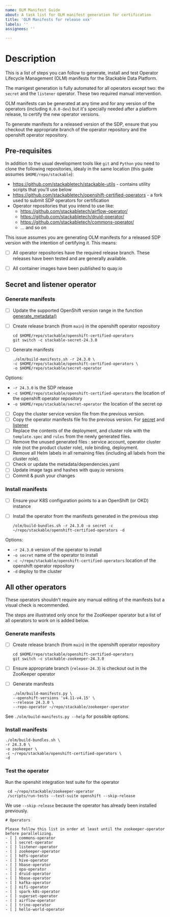 ```yaml
---
name: OLM Manifest Guide
about: A task list for OLM manifest generation for certification
title: 'OLM Manifests for release xxx'
labels: ''
assignees: ''

---
```

# Description

This is a list of steps you can follow to generate, install and test Operator Lifecycle Management (OLM) manifests for the Stackable Data Platform.

The manigest generation is fully automated for all operators except two: the `secret` and the `listener` operator. These two required manual intervention.

OLM manifests can be generated at any time and for any version of the operators (including `0.0.0-dev`) but it's specially needed after a platform release, to certify the new operator versions.

To generate manifests for a released version of the SDP, ensure that you checkout the appropriate branch of the operator repository and the openshift operator repository.

## Pre-requisites

In addition to the usual development tools like `git` and `Python` you need to clone the following repositories, idealy in the same location (this guide assumes `$HOME/repo/stackable`):

* https://github.com/stackabletech/stackable-utils - contains utility scripts that you'll use below
* https://github.com/stackabletech/openshift-certified-operators - a fork used to submit SDP operators for certification
* Operator repositories that you intend to use like:
  * https://github.com/stackabletech/airflow-operator/
  * https://github.com/stackabletech/druid-operator/
  * https://github.com/stackabletech/commons-operator/
  * ... and so on

This issue assumes you are generating OLM manifests for a released SDP version with the intention of certifying it. This means:

- [ ] All operator repositories have the required release branch. These releases have been tested and are generally available.
- [ ] All container images have been published to quay.io


## Secret and listener operator

### Generate manifests

- [ ] Update the supported OpenShift version range in the function [generate_metadata()](https://github.com/stackabletech/stackable-utils/blob/273ec983d6c0b1ea1852d9633ed56b8123054b39/olm/build-manifests.sh#L39) 
- [ ] Create release branch (from `main`) in the openshift operator repository

      cd $HOME/repo/stackable/openshift-certified-operators
      git switch -c stackable-secret-24.3.0
      
- [ ] Generate manifests
      
      ./olm/build-manifests.sh -r 24.3.0 \
      -c $HOME/repo/stackable/openshift-certified-operators \
      -o $HOME/repo/stackable/secret-operator

Options:
* `-r 24.3.0` is the SDP release
* `-c $HOME/repo/stackable/openshift-certified-operators` the location of the openshift operator repository
* `-o $HOME/repo/stackable/secret-operator` the location of the secret op

- [ ] Copy the cluster service version file from the previous  version.
- [ ] Copy the operator manifests file fro the previous version. For [secret](https://github.com/stackabletech/openshift-certified-operators/blob/main/operators/stackable-secret-operator/23.11.0/manifests/secret-operator-manifests.yaml) and [listener](https://github.com/stackabletech/openshift-certified-operators/blob/main/operators/stackable-listener-operator/23.11.0/manifests/listener-operator-manifests.yaml)
- [ ] Replace the contents of the deployment, and cluster role with the `template.spec` and `rules` from the newly generated files.
- [ ] Remove the unused generated files : service account, operator cluster role (not the product cluster role), role binding, deployment.
- [ ] Remove all Helm labels in all remaining files (including all labels from the cluster role).
- [ ] Check or update the metadata/dependencies.yaml
- [ ] Update image tags and hashes with quay.io versions
- [ ] Commit & push your changes

### Install manifests

- [ ] Ensure your K8S configuration points to a an OpenShift (or OKD) instance
- [ ] Install the operator from the manifests generated in the previous step

      /olm/build-bundles.sh -r 24.3.0 -o secret -c ~/repo/stackable/openshift-certified-operators -d

Options:
* `-r 24.3.0` version of the operator to install
* `-o secret` name of the operator to install
* `-c ~/repo/stackable/openshift-certified-operators` location of the openshift operator repository
* `-d` deploy to the cluster

## All other operators

These operators shouldn't require any manual editing of the manifests but a visual check is recommended.

The steps are illustrated only once for the ZooKeeper operator but a list of all operators to work on is added below.

### Generate manifests

- [ ] Create release branch (from `main`) in the openshift operator repository

      cd $HOME/repo/stackable/openshift-certified-operators
      git switch -c stackable-zookeeper-24.3.0

- [ ] Ensure appropriate branch (`release-24.3`) is checkout out in the ZooKeeper operator
- [ ] Generate manifests

      ./olm/build-manifests.py \
      --openshift-versions 'v4.11-v4.15' \
      --release 24.3.0 \
      --repo-operator ~/repo/stackable/zookeeper-operator

See `./olm/build-manifests.py --help` for possible options.

### Install manifests

    ./olm/build-bundles.sh \
    -r 24.3.0 \
    -o zookeeper \
    -c ~/repo/stackable/openshift-certified-operators \
    -d

### Test the operator

Run the openshit integration test suite for the operator

     cd ~/repo/stackable/zookeeper-operator
     /scripts/run-tests --test-suite openshift --skip-release

We use `--skip-release` because the operator has already been installed previously.

```[tasklist]
# Operators

Please follow this list in order at least until the zookeeper-operator before parallelizing.
- [ ] commons-operator
- [ ] secret-operator
- [ ] listener-operator
- [ ] zookeeper-operator
- [ ] hdfs-operator
- [ ] hive-operator
- [ ] hbase-operator
- [ ] opa-operator
- [ ] druid-operator
- [ ] hbase-operator
- [ ] kafka-operator
- [ ] nifi-operator
- [ ] spark-k8s-operator
- [ ] superset-operator
- [ ] airflow-operator
- [ ] trino-operator
- [ ] hello-world-operator
```

